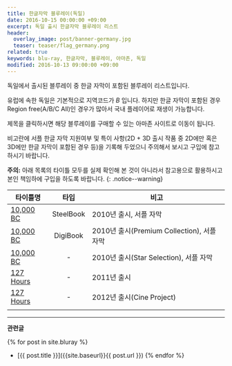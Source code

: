```yaml
---
title: 한글자막 블루레이(독일)
date: 2016-10-15 00:00:00 +09:00
excerpt: 독일 출시 한글자막 블루레이 리스트
header:
  overlay_image: post/banner-germany.jpg
  teaser: teaser/flag_germany.png
related: true
keywords: blu-ray, 한글자막, 블루레이, 아마존, 독일
modified: 2016-10-13 09:00:00 +09:00
---
```


독일에서 출시된 블루레이 중 한글 자막이 포함된 블루레이 리스트입니다.

유럽에 속한 독일은 기본적으로 지역코드가 *B* 입니다. 하지만 한글 자막이 포함된 경우 Region free(A/B/C All)인 경우가 많아서 국내 플레이어로 재생이 가능합니다.

제목을 클릭하시면 해당 블루레이를 구매할 수 있는 아마존 사이트로 이동이 됩니다.

비고란에 서플 한글 자막 지원여부 및 특이 사항(2D + 3D 출시 작품 중 2D에만 혹은 3D에만 한글 자막이 포함된 경우 등)을 기록해 두었으니 주의해서 보시고 구입에 참고하시기 바랍니다.

**주의:** 아래 목록의 타이틀 모두를 실제 확인해 본 것이 아니라서 참고용으로 활용하시고 본인 책임하에 구입을 하도록 바랍니다.
{: .notice--warning}

|타이틀명               |타입   |비고                           |
|----------------     |:---:|-------------------------------|
|[10,000 BC](http://amzn.to/2dTd5MC)|SteelBook|2010년 출시, 서플 자막|
|[10,000 BC](http://amzn.to/2dZNcaF)|DigiBook|2010년 출시(Premium Collection), 서플 자막|
|[10,000 BC](http://amzn.to/2dZLpCq)|-|2010년 출시(Star Selection), 서플 자막|
|[127 Hours](http://amzn.to/2e5IPy3)|-|2011년 출시|
|[127 Hours](http://amzn.to/2ef7Vsk)|-|2012년 출시(Cine Project)|
||||

---

**관련글**

{% for post in site.bluray %}
  * [{{ post.title }}]({{site.baseurl}}{{ post.url }})
{% endfor %}
